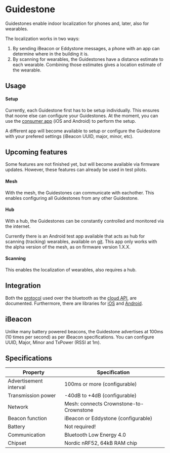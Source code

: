 
# Guidestone

Guidestones enable indoor localization for phones and, later, also for wearables. 

The localization works in two ways:

1. By sending iBeacon or Eddystone messages, a phone with an app can determine where in the building it is.
2. By scanning for wearables, the Guidestones have a distance estimate to each wearable. Combining those estimates gives a location estimate of the wearable.


## Usage

#### Setup

Currently, each Guidestone first has to be setup individually. 
This ensures that noone else can configure your Guidestones. 
At the moment, you can use the [consumer app](https://crownstone.rocks/app/) (iOS and Android) to perform the setup.

A different app will become available to setup or configure the Guidestone with your prefered settings (iBeacon UUID, major, minor, etc).


## Upcoming features
Some features are not finished yet, but will become available via firmware updates.
However, these features can already be used in test pilots.

#### Mesh
With the mesh, the Guidestones can communicate with eachother. This enables configuring all Guidestones from any other Guidestone.

#### Hub
With a hub, the Guidestones can be constantly controlled and monitored via the internet.

Currently there is an Android test app available that acts as hub for scanning (tracking) wearables, available on [git](https://github.com/crownstone/mesh-scan-sync-android). This app only works with the alpha version of the mesh, as on firmware version 1.X.X.

#### Scanning
This enables the localization of wearables, also requires a hub.


## Integration

Both the [protocol](https://github.com/crownstone/bluenet/blob/master/docs/PROTOCOL.md) used over the bluetooth as the [cloud API](REST_API.md), are documented.
Furthermore, there are libraries for [iOS](https://github.com/crownstone/bluenet-lib-ios) and [Android](https://github.com/crownstone/bluenet-lib-android).

## iBeacon

Unlike many battery powered beacons, the Guidestone advertises at 100ms (10 times per second) as per iBeacon specifications.
You can configure UUID, Major, Minor and TxPower (RSSI at 1m).


## Specifications

| Property               | Specification |
| ---------------------- | -------------- |
| Advertisement interval | 100ms or more (configurable) |
| Transmission power     | -40dB to +4dB (configurable) |
| Network                | Mesh: connects Crownstone-to-Crownstone |
| Beacon function        | iBeacon or Eddystone (configurable) |
| Battery                | Not required! |
| Communication          | Bluetooth Low Energy 4.0 |
| Chipset                | Nordic nRF52, 64kB RAM chip |
